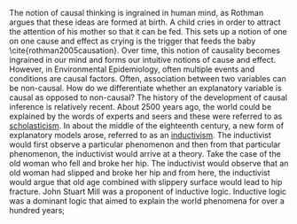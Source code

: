The notion of causal thinking is ingrained in human mind, as Rothman argues that these ideas are formed at birth. A child cries in order to attract the attention of his mother so that it can be fed. This sets up a notion of one on one cause and effect as crying is the trigger that feeds the baby \cite{rothman2005causation}. Over time, this notion of causality becomes ingrained in our mind and forms our intuitive notions of cause and effect. However, in Environmental Epidemiology, often multiple events and conditions are causal factors. Often, association between two variables can be non-causal. How do we differentiate whether an explanatory variable is causal as opposed to non-causal? 
The history of the development of causal inference is relatively recent. About 2500 years ago, the world could be explained by the words of experts and seers and these were referred to as [scholasticism](https://www.britannica.com/topic/Scholasticism). In about the middle of the eighteenth century, a new form of explanatory models arose, referred to as an [inductivism](http://methods.sagepub.com/reference/encyc-of-case-study-research/n171.xml). The inductivist would first observe a particular phenomenon and then from that particular phenomenon, the inductivist would arrive at a theory. Take the case of the old woman who fell and broke her hip. The inductivist would observe that an old woman had slipped and broke her hip and from here, the inductivist would argue that old age combined with slippery surface would lead to hip fracture. John Stuart Mill was a proponent of inductive logic. Inductive logic was a dominant logic that aimed to explain the world phenomena for over a hundred years;  